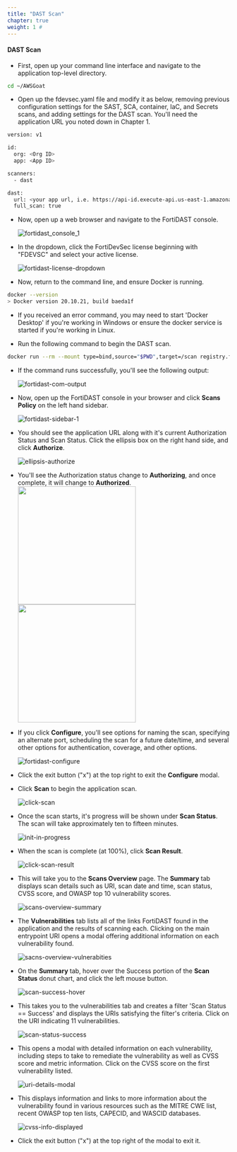 ```yaml
---
title: "DAST Scan"
chapter: true
weight: 1 #
---
```


#### DAST Scan

* First, open up your command line interface and navigate to the application top-level directory.

```sh
cd ~/AWSGoat
```

* Open up the fdevsec.yaml file and modify it as below, removing previous configuration settings for the SAST, SCA, container, IaC, and Secrets scans, and adding settings for the DAST scan. You'll need the application URL you noted down in Chapter 1.

```sh
version: v1

id:
  org: <Org ID>
  app: <App ID>

scanners:
  - dast

dast:
  url: <your app url, i.e. https://api-id.execute-api.us-east-1.amazonaws.com/prod/react>
  full_scan: true
```

* Now, open up a web browser and navigate to the FortiDAST console.

    ![fortidast_console_1](/images/fortidast_console_1.png)

* In the dropdown, click the FortiDevSec license beginning with "FDEVSC" and select your active license.

    ![fortidast-license-dropdown](/images/fortidast-license-dropdown.png)

* Now, return to the command line, and ensure Docker is running.

```sh
docker --version
> Docker version 20.10.21, build baeda1f
```

* If you received an error command, you may need to start 'Docker Desktop' if you're working in Windows or ensure the docker service is started if you're working in Linux.

* Run the following command to begin the DAST scan.

```sh
docker run --rm --mount type=bind,source="$PWD",target=/scan registry.fortidevsec.forticloud.com/fdevsec_dast:latest
```
* If the command runs successfully, you'll see the following output:

    ![fortidast-com-output](/images/fortidast-com-output.png)

* Now, open up the FortiDAST console in your browser and click **Scans Policy** on the left hand sidebar.

    ![fortidast-sidebar-1](/images/fortidast-sidebar-1.png)

* You should see the application URL along with it's current Authorization Status and Scan Status. Click the ellipsis box on the right hand side, and click **Authorize**.

    ![ellipsis-authorize](/images/ellipsis-authorize.png)

* You'll see the Authorization status change to **Authorizing**, and once complete, it will change to **Authorized**.
    <img src="/images/fortidast-authorizing.png" height ="267" /> <img src="/images/fortidast-authorized.png" height="267" />

* If you click **Configure**, you'll see options for naming the scan, specifying an alternate port, scheduling the scan for a future date/time, and several other options for authentication, coverage, and other options.

    ![fortidast-configure](/images/fortidast-configure.png)

* Click the exit button ("x") at the top right to exit the **Configure** modal.

* Click **Scan** to begin the application scan.

    ![click-scan](/images/click-scan.png)

* Once the scan starts, it's progress will be shown under **Scan Status**. The scan will take approximately ten to fifteen minutes.

    ![init-in-progress](/images/init-in-progress.png)

* When the scan is complete (at 100%), click **Scan Result**.

    ![click-scan-result](/images/click-scan-result.png)

* This will take you to the **Scans Overview** page. The **Summary** tab displays scan details such as URI, scan date and time, scan status, CVSS score, and OWASP top 10 vulnerability scores.

    ![scans-overview-summary](/images/scans-overview-summary.png)

* The **Vulnerabilities** tab lists all of the links FortiDAST found in the application and the results of scanning each. Clicking on the main entrypoint URI opens a modal offering additional information on each vulnerability found.

    ![sacns-overview-vulnerabities](/images/sacns-overview-vulnerabities.png)

* On the **Summary** tab, hover over the Success portion of the **Scan Status** donut chart, and click the left mouse button.

    ![scan-success-hover](/images/scan-success-hover.png)

* This takes you to the vulnerabilities tab and creates a filter 'Scan Status == Success' and displays the URIs satisfying the filter's criteria. Click on the URI indicating 11 vulnerabilities.

    ![scan-status-success](/images/scan-status-success.png)

* This opens a modal with detailed information on each vulnerability, including steps to take to remediate the vulnerability as well as CVSS score and metric information. Click on the CVSS score on the first vulnerability listed.

    ![uri-details-modal](/images/uri-details-modal.png)

* This displays information and links to more information about the vulnerability found in various resources such as the MITRE CWE list, recent OWASP top ten lists, CAPECID, and WASCID databases.

    ![cvss-info-displayed](/images/cvss-info-displayed.png)

* Click the exit button ("x") at the top right of the modal to exit it.
